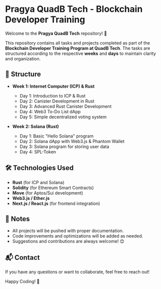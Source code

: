 # Pragya QuadB Tech - Blockchain Developer Training

Welcome to the **Pragya QuadB Tech** repository! 🚀

This repository contains all tasks and projects completed as part of the **Blockchain Developer Training Program at QuadB Tech**. The tasks are structured according to the respective **weeks** and **days** to maintain clarity and organization.

## 📌 Structure
- **Week 1: Internet Computer (ICP) & Rust**
  - Day 1: Introduction to ICP & Rust
  - Day 2: Canister Development in Rust
  - Day 3: Advanced Rust Canister Development
  - Day 4: Web3 To-Do List dApp
  - Day 5: Simple decentralized voting system
 
- **Week 2: Solana (Rust)**
  - Day 1: Basic "Hello Solana" program
  - Day 2: Solana dApp with Web3.js & Phantom Wallet
  - Day 3: Solana program for storing user data
  - Day 4: SPL-Token
  
## 🛠 Technologies Used
- **Rust** (for ICP and Solana)
- **Solidity** (for Ethereum Smart Contracts)
- **Move** (for Aptos/Sui development)
- **Web3.js / Ether.js**
- **Next.js / React.js** (for frontend integration)

## 📜 Notes
- All projects will be pushed with proper documentation.
- Code improvements and optimizations will be added as needed.
- Suggestions and contributions are always welcome! 😊

## 📬 Contact
If you have any questions or want to collaborate, feel free to reach out!

Happy Coding! 🚀
